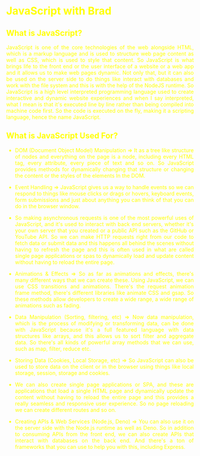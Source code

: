 <div style="text-align: justify; color: yellow">

# JavaScript with Brad

## What is JavaScript?

JavaScript is one of the core technologies of the web alongside HTML, which is a markup language and is used to structure web page content as well as CSS, which is used to style that content. So JavaScript is what brings life to the front end or the user interface of a website or a web app and it allows us to make web pages dynamic. Not only that, but it can also be used on the server side to do things like interact with databases and work with the file system and this is with the help of the NodeJS runtime. So JavaScript is a high level interpreted programming language used to create interactive and dynamic website experiences and when I say interpreted, what I mean is that it's executed line by line rather than being compiled into machine code first. So the code is executed on the fly, making it a scripting language, hence the name JavaScript.

## What is JavaScript Used For?

- DOM (Document Object Model) Manipulation => It as a tree like structure of nodes and everything on the page is a node, including every HTML tag, every attribute, every piece of text and so on. So JavaScript provides methods for dynamically changing that structure or changing the content or the styles of the elements In the DOM.

- Event Handling => JavaScript gives us a way to handle events so we can respond to things like mouse clicks or drags or hovers, keyboard events, form submissions and just about anything you can think of that you can do in the browser window.

- So making asynchronous requests is one of the most powerful uses of JavaScript, and it's used to interact with back end servers, whether it's your own server that you created or a public API such as the GitHub or YouTube API. So we can make HTTP requests right from our code to fetch data or submit data and this happens all behind the scenes without having to refresh the page and this is often used in what are called single page applications or spas to dynamically load and update content without having to reload the entire page.

- Animations & Effects => So as far as animations and effects, there's many different ways that we can create these. Using JavaScript, we can use CSS transitions and animations. There's the request animation frame method, there's different libraries like animate CSS and gsap. So these methods allow developers to create a wide range, a wide range of animations such as fading.

- Data Manipulation (Sorting, filtering, etc) => Now data manipulation, which is the process of modifying or transforming data, can be done with JavaScript because it's a full featured language with data structures like arrays, and this allows us to sort filter and aggregate data. So there's all kinds of powerful array methods that we can use, such as map, filter, reduce etc.

- Storing Data (Cookies, Local Storage, etc) => So JavaScript can also be used to store data on the client or in the browser using things like local storage, session, storage and cookies.

- We can also create single page applications or SPA, and these are applications that load a single HTML page and dynamically update the content without having to reload the entire page and this provides a really seamless and responsive user experience. So no page reloading we can create different routes and so on.

- Creating APIs & Web Services (Node.js, Deno) => You can also use it on the server side with the Node.js runtime as well as Deno. So in addition to consuming APIs from the front end, we can also create APIs that interact with databases on the back end. And there's a ton of frameworks that you can use to help you with this, including Express.
